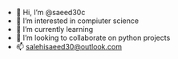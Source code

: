 - 👋 Hi, I’m @saeed30c
- 👀 I’m interested in compiuter science
- 🌱 I’m currently learning
- 💞️ I’m looking to collaborate on python projects
- 📫 salehisaeed30@outlook.com

<!---
saeed30c/saeed30c is a ✨ special ✨ repository because its `README.md` (this file) appears on your GitHub profile.
You can click the Preview link to take a look at your changes.
--->
